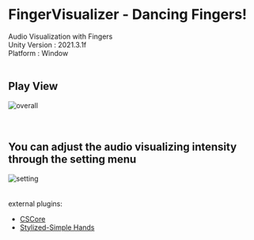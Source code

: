 # FingerVisualizer - Dancing Fingers!
Audio Visualization with Fingers
<br/>
Unity Version : 2021.3.1f
<br/>
Platform : Window
<br/>
<br/>
## Play View<br/>
![overall](https://user-images.githubusercontent.com/85269091/180257132-2bf85019-3114-481e-a190-fe8f6a8bbc24.gif)
<br/>
<br/>
<br/>
## You can adjust the audio visualizing intensity through the setting menu<br/>
![setting](https://user-images.githubusercontent.com/85269091/180257291-b4b2348a-368a-4a12-8a35-9c86ed65b9df.gif)
<br/>
<br/>
<br/>
external plugins:<br/>
* [CSCore](https://github.com/filoe/cscore) 
* [Stylized-Simple Hands](https://assetstore.unity.com/packages/3d/characters/stylized-simple-hands-221297)

